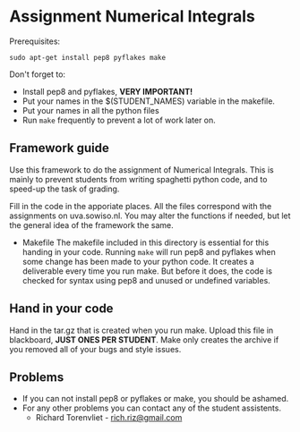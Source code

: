 # Assignment Numerical Integrals
Prerequisites:
~~~
sudo apt-get install pep8 pyflakes make
~~~

Don't forget to:
+ Install pep8 and pyflakes, **VERY IMPORTANT!**
+ Put your names in the $(STUDENT_NAMES) variable in the makefile.
+ Put your names in all the python files
+ Run `make` frequently to prevent a lot of work later on.

## Framework guide
Use this framework to do the assignment of Numerical Integrals. This is mainly
to prevent students from writing spaghetti python code, and to speed-up the
task of grading.

Fill in the code in the apporiate places. All the files correspond with the
assignments on uva.sowiso.nl. You may alter the functions if needed, but let
the general idea of the framework the same.

+ Makefile
    The makefile included in this directory is essential for this handing in
    your code. Running `make` will run pep8 and pyflakes when some change has
    been made to your python code. It creates a deliverable every time you run
    make. But before it does, the code is checked for syntax using pep8 and
    unused or undefined variables.

## Hand in your code
Hand in the tar.gz that is created when you run make. Upload this file in
blackboard, **JUST ONES PER STUDENT**. Make only creates the archive if you
removed all of your bugs and style issues.


## Problems
+ If you can not install pep8 or pyflakes or make, you should be ashamed.
+ For any other problems you can contact any of the student assistents.
    + Richard Torenvliet - rich.riz@gmail.com
